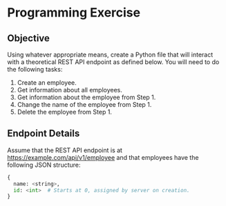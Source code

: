 # Programming Exercise

## Objective
Using whatever appropriate means, create a Python file that will interact with a
theoretical REST API endpoint as defined below. You will need to do the following
tasks:

1. Create an employee.
2. Get information about all employees.
3. Get information about the employee from Step 1.
4. Change the name of the employee from Step 1.
5. Delete the employee from Step 1.

## Endpoint Details
Assume that the REST API endpoint is at https://example.com/api/v1/employee and that
employees have the following JSON structure:

```python
{
  name: <string>,
  id: <int>  # Starts at 0, assigned by server on creation.
}
```
